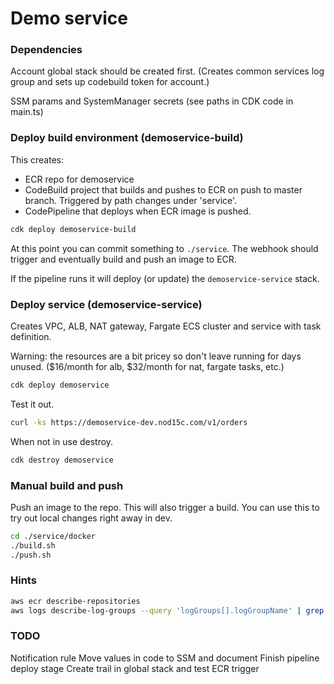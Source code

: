 # Demo service

### Dependencies

Account global stack should be created first. (Creates common services log group and sets up codebuild token for account.)

SSM params and SystemManager secrets (see paths in CDK code in main.ts)

### Deploy build environment (demoservice-build)

This creates:

- ECR repo for demoservice
- CodeBuild project that builds and pushes to ECR on push to master branch. Triggered by path changes under 'service'.
- CodePipeline that deploys when ECR image is pushed.

```bash
cdk deploy demoservice-build
```

At this point you can commit something to `./service`. The webhook should trigger and eventually build and push an image to ECR.

If the pipeline runs it will deploy (or update) the `demoservice-service` stack.

### Deploy service (demoservice-service)

Creates VPC, ALB, NAT gateway, Fargate ECS cluster and service with task definition.

Warning: the resources are a bit pricey so don't leave running for days unused. ($16/month for alb, $32/month for nat, fargate tasks, etc.)

```bash
cdk deploy demoservice
```

Test it out.

```bash
curl -ks https://demoservice-dev.nod15c.com/v1/orders
```

When not in use destroy.

```bash
cdk destroy demoservice
```

### Manual build and push

Push an image to the repo. This will also trigger a build. You can use this to try out local changes right away in dev.

```bash
cd ./service/docker
./build.sh
./push.sh
```

### Hints

```bash
aws ecr describe-repositories
aws logs describe-log-groups --query 'logGroups[].logGroupName' | grep 'services'
```

### TODO

Notification rule
Move values in code to SSM and document
Finish pipeline deploy stage
Create trail in global stack and test ECR trigger
